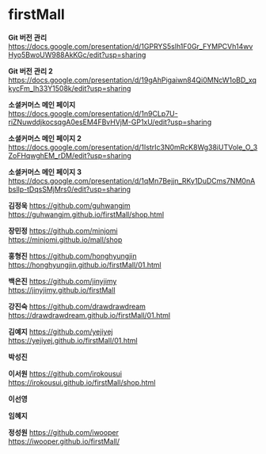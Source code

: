 # firstMall

**Git 버전 관리**  
https://docs.google.com/presentation/d/1GPRYS5slh1F0Gr_FYMPCVh14wvHyo5BwoUW988AkKGc/edit?usp=sharing

**Git 버전 관리 2**  
https://docs.google.com/presentation/d/19gAhPigaiwn84Qi0MNcW1oBD_xqkycFm_Ih33Y1508k/edit?usp=sharing

**소셜커머스 메인 페이지**  
https://docs.google.com/presentation/d/1n9CLp7U-riZNuwddjkocsqgA0esEM4FBvHVjM-GP1xU/edit?usp=sharing

**소셜커머스 메인 페이지 2**  
https://docs.google.com/presentation/d/1IstrIc3N0mRcK8Wg38iUTVole_O_3ZoFHqwghEM_rDM/edit?usp=sharing

**소셜커머스 메인 페이지 3**  
https://docs.google.com/presentation/d/1qMn7Bejjn_RKy1DuDCms7NM0nAbsllp-tDqsSMjMrs0/edit?usp=sharing

**김정욱**
https://github.com/guhwangjm  
https://guhwangjm.github.io/firstMall/shop.html

**장민정**
https://github.com/minjomi  
https://minjomi.github.io/mall/shop

**홍형진**
https://github.com/honghyungjin  
https://honghyungjin.github.io/firstMall/01.html

**백은진**
https://github.com/jinyjimy  
https://jinyjimy.github.io/firstMall

**강진숙**
https://github.com/drawdrawdream  
https://drawdrawdream.github.io/firstMall/01.html

**김예지**
https://github.com/yejiyej  
https://yejiyej.github.io/firstMall/01.html

**박성진**

**이서원**
https://github.com/irokousui  
https://irokousui.github.io/firstMall/shop.html

**이선영**

**임혜지**

**정성원**
https://github.com/iwooper  
https://iwooper.github.io/firstMall/
